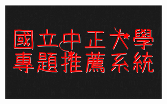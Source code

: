 ![anime](https://github.com/EasonChen11/software-development-project/blob/4a24ea7bd600920d43ddee0cc17a470f545da33a/%E4%B8%8B%E8%BC%89.png)
